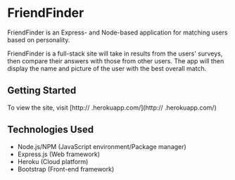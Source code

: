 # FriendFinder
FriendFinder is an Express- and Node-based application for matching users based on personality. 

FriendFinder is a full-stack site will take in results from the users' surveys, then compare their answers with those from other users. The app will then display the name and picture of the user with the best overall match.

## Getting Started
To view the site, visit [http:// .herokuapp.com/](http:// .herokuapp.com/)

## Technologies Used
- Node.js/NPM (JavaScript environment/Package manager)
- Express.js (Web framework)
- Heroku (Cloud platform)
- Bootstrap (Front-end framework)
